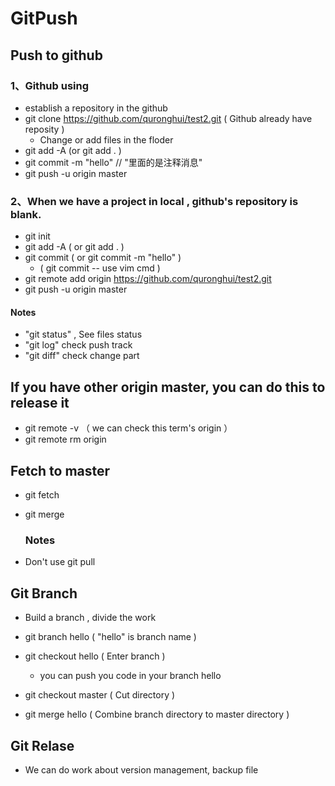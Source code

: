# GitPush


## Push to github 

### 1、Github  using   

- establish a repository in the github
- git clone https://github.com/quronghui/test2.git ( Github already have reposity )
  - Change or add files in the floder    
- git add -A (or git add . )   
- git commit -m "hello"     // "里面的是注释消息"
- git push -u origin master 

### 2、When we have a project in local ,  github's repository is blank.

- git init  
- git add -A ( or git add . )   
- git commit ( or  git commit -m "hello" )  
  - ( git commit -- use vim cmd  )  
- git remote add origin https://github.com/quronghui/test2.git
- git push -u origin master  

#### Notes

- "git status" , See files status   
- "git log" check push track    
- "git diff" check change part  



## If you have other origin master, you can do this to release it

- git remote -v   （ we can check this term's origin ） 
- git remote rm origin 

## Fetch to master

- git fetch

- git merge

  ### Notes

- Don't use git pull

## Git Branch

- Build a branch , divide the work  

- git branch hello ( "hello" is branch name )   
- git checkout hello ( Enter branch )  
  - you can push you code in your branch hello    
- git checkout master  ( Cut directory )    
- git merge hello ( Combine branch directory to master directory )   

## Git Relase

- We can do work about version management,  backup file  

